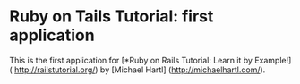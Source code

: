 # Ruby on Tails Tutorial: first application

This is the first application for [*Ruby on Rails Tutorial: Learn it by Example!] ( http://railstutorial.org/)
by [Michael Hartl] (http://michaelhartl.com/).

